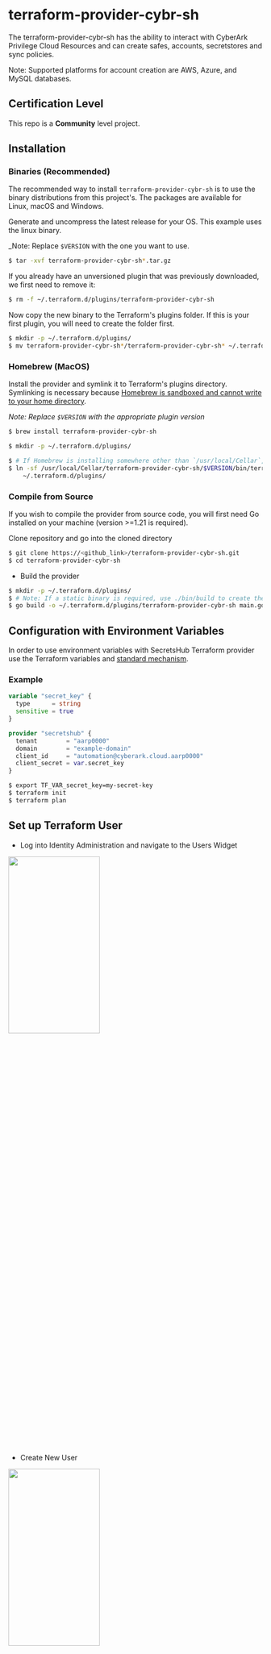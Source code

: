# terraform-provider-cybr-sh

The terraform-provider-cybr-sh has the ability to interact with CyberArk Privilege Cloud Resources
and can create safes, accounts, secretstores and sync policies.

Note: Supported platforms for account creation are AWS, Azure, and MySQL databases.

## Certification Level

This repo is a **Community** level project.

## Installation

### Binaries (Recommended)
The recommended way to install `terraform-provider-cybr-sh` is to use the binary distributions from this project's.
The packages are available for Linux, macOS and Windows.

Generate and uncompress the latest release for your OS. This example uses the linux binary.

_Note: Replace `$VERSION` with the one you want to use.

```sh
$ tar -xvf terraform-provider-cybr-sh*.tar.gz
```

If you already have an unversioned plugin that was previously downloaded, we first need
to remove it:

```sh
$ rm -f ~/.terraform.d/plugins/terraform-provider-cybr-sh
```

Now copy the new binary to the Terraform's plugins folder. If this is your first plugin,
you will need to create the folder first.

```sh
$ mkdir -p ~/.terraform.d/plugins/
$ mv terraform-provider-cybr-sh*/terraform-provider-cybr-sh* ~/.terraform.d/plugins/
```

### Homebrew (MacOS)

Install the provider and symlink it to Terraform's plugins directory. Symlinking is
necessary because [Homebrew is sandboxed and cannot write to your home directory](https://github.com/Homebrew/brew/issues/2986).

_Note: Replace `$VERSION` with the appropriate plugin version_

```sh
$ brew install terraform-provider-cybr-sh

$ mkdir -p ~/.terraform.d/plugins/

$ # If Homebrew is installing somewhere other than `/usr/local/Cellar`, update the path as well.
$ ln -sf /usr/local/Cellar/terraform-provider-cybr-sh/$VERSION/bin/terraform-provider-cybr-sh_* \
    ~/.terraform.d/plugins/
```

### Compile from Source

If you wish to compile the provider from source code, you will first need Go installed
on your machine (version >=1.21 is required).

Clone repository and go into the cloned directory

```sh
$ git clone https://<github_link>/terraform-provider-cybr-sh.git
$ cd terraform-provider-cybr-sh
```

- Build the provider

```sh
$ mkdir -p ~/.terraform.d/plugins/
$ # Note: If a static binary is required, use ./bin/build to create the executable
$ go build -o ~/.terraform.d/plugins/terraform-provider-cybr-sh main.go
```

## Configuration with Environment Variables

In order to use environment variables with SecretsHub Terraform provider use the Terraform variables and [standard mechanism](https://developer.hashicorp.com/terraform/language/values/variables#environment-variables).

### Example

```terraform
variable "secret_key" {
  type      = string
  sensitive = true
}

provider "secretshub" {
  tenant        = "aarp0000"
  domain        = "example-domain"
  client_id     = "automation@cyberark.cloud.aarp0000"
  client_secret = var.secret_key
}
```

```sh
$ export TF_VAR_secret_key=my-secret-key
$ terraform init
$ terraform plan
```

## Set up Terraform User

- Log into Identity Administration and navigate to the Users Widget

<img src="img/users-widget.png" width="60%" height="30%">

- Create New User

<img src="img/add-user-widget.png"  width="60%" height="30%">

- Populate User Data

<img src="img/terraform-user.png"  width="60%" height="30%">

- Navigate to the Roles Widget

<img src="img/roles-widget.png" width="60%" height="30%">

- Add the new user to the Privilege Cloud Safe Managers Role

<img src="img/priv-safe-manager.png" width="60%" height="30%">

- Search for the Terraform User and Add

<img src="img/add-terraform-user.png" width="60%" height="30%">

## Documentation

### Provider
[SecretsHub provider](docs/index.md)

### Data Sources
- [Auth token](docs/data-sources/auth_token.md)

### Resources
- [AWS Account](docs/resources/aws_account.md)
- [AWS Secret Store](docs/resources/aws_secret_store.md)
- [Azure Account](docs/resources/azure_account.md)
- [Azure Secret Store](docs/resources/azure_secret_store.md)
- [DB Account](docs/resources/db_account.md)
- [Safe](docs/resources/safe.md)
- [Sync Policy](docs/resources/sync_policy.md)

## Usage instructions

See [here](examples/) for examples.

## Contributing
We welcome contributions of all kinds to this repository. For instructions on how to get started and descriptions
of our development workflows, please see our [contributing guide](CONTRIBUTING.md).

## License
This repository is licensed under Apache License 2.0 - see [`LICENSE`](LICENSE) for more details.
